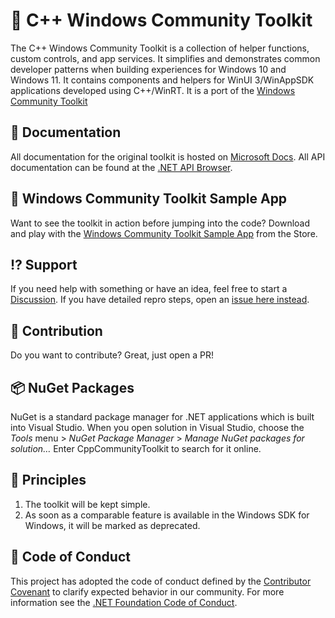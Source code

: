 # 🧰 C++ Windows Community Toolkit

The C++ Windows Community Toolkit is a collection of helper functions, custom controls, and app services. It simplifies and demonstrates common developer patterns when building experiences for Windows 10 and Windows 11. It contains components and helpers for WinUI 3/WinAppSDK applications developed using C++/WinRT. It is a port of the [Windows Community Toolkit](https://github.com/CommunityToolkit/WindowsCommunityToolkit)

## 📃 Documentation

All documentation for the original toolkit is hosted on [Microsoft Docs](https://docs.microsoft.com/windows/communitytoolkit/). All API documentation can be found at the [.NET API Browser](https://docs.microsoft.com/dotnet/api/?view=win-comm-toolkit-dotnet-stable).

## 📱 Windows Community Toolkit Sample App

Want to see the toolkit in action before jumping into the code? Download and play with the [Windows Community Toolkit Sample App](https://www.microsoft.com/store/apps/9nblggh4tlcq) from the Store.

## ⁉ Support

If you need help with something or have an idea, feel free to start a [Discussion](https://github.com/Loghorn/CppWindowsCommunityToolkit/discussions). If you have detailed repro steps, open an [issue here instead](https://github.com/Loghorn/CppWindowsCommunityToolkit/issues/new/choose).

## 🚀 Contribution

Do you want to contribute? Great, just open a PR!

## 📦 NuGet Packages

NuGet is a standard package manager for .NET applications which is built into Visual Studio. When you open solution in Visual Studio, choose the *Tools* menu > *NuGet Package Manager* > *Manage NuGet packages for solution…* Enter CppCommunityToolkit to search for it online.

## 💠 Principles

1. The toolkit will be kept simple.
2. As soon as a comparable feature is available in the Windows SDK for Windows, it will be marked as deprecated.

## 📄 Code of Conduct

This project has adopted the code of conduct defined by the [Contributor Covenant](http://contributor-covenant.org/)
to clarify expected behavior in our community.
For more information see the [.NET Foundation Code of Conduct](CODE_OF_CONDUCT.md).
